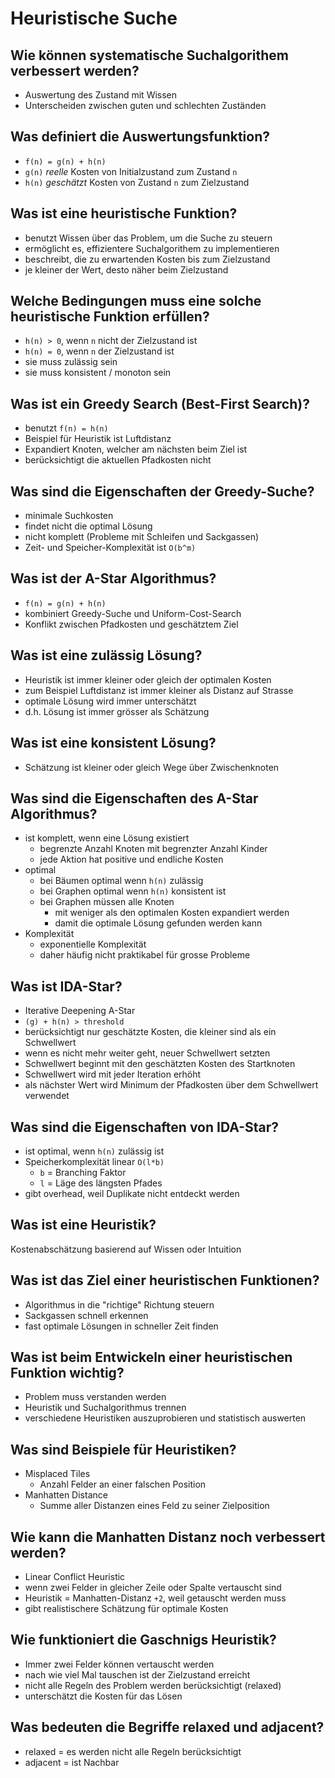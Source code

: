 # Heuristische Suche

## Wie können systematische Suchalgorithem verbessert werden?
* Auswertung des Zustand mit Wissen
* Unterscheiden zwischen guten und schlechten Zuständen

## Was definiert die Auswertungsfunktion?
* `f(n) = g(n) + h(n)`
* `g(n)` _reelle_ Kosten von Initialzustand zum Zustand `n`
* `h(n)` _geschätzt_ Kosten von Zustand `n` zum Zielzustand

## Was ist eine heuristische Funktion?
* benutzt Wissen über das Problem, um die Suche zu steuern
* ermöglicht es, effizientere Suchalgorithem zu implementieren
* beschreibt, die zu erwartenden Kosten bis zum Zielzustand
* je kleiner der Wert, desto näher beim Zielzustand

## Welche Bedingungen muss eine solche heuristische Funktion erfüllen?
* `h(n) > 0`, wenn `n` nicht der Zielzustand ist
* `h(n) = 0`, wenn `n` der Zielzustand ist
* sie muss zulässig sein
* sie muss konsistent / monoton sein

## Was ist ein Greedy Search (Best-First Search)?
* benutzt `f(n) = h(n)`
* Beispiel für Heuristik ist Luftdistanz
* Expandiert Knoten, welcher am nächsten beim Ziel ist
* berücksichtigt die aktuellen Pfadkosten nicht

## Was sind die Eigenschaften der Greedy-Suche?
* minimale Suchkosten
* findet nicht die optimal Lösung
* nicht komplett (Probleme mit Schleifen und Sackgassen)
* Zeit- und Speicher-Komplexität ist `O(b^m)`

## Was ist der A-Star Algorithmus?
* `f(n) = g(n) + h(n)`
* kombiniert Greedy-Suche und Uniform-Cost-Search
* Konflikt zwischen Pfadkosten und geschätztem Ziel

## Was ist eine zulässig Lösung?
* Heuristik ist immer kleiner oder gleich der optimalen Kosten
* zum Beispiel Luftdistanz ist immer kleiner als Distanz auf Strasse
* optimale Lösung wird immer unterschätzt
* d.h. Lösung ist immer grösser als Schätzung

## Was ist eine konsistent Lösung?
* Schätzung ist kleiner oder gleich Wege über Zwischenknoten

## Was sind die Eigenschaften des A-Star Algorithmus?
* ist komplett, wenn eine Lösung existiert
    * begrenzte Anzahl Knoten mit begrenzter Anzahl Kinder
    * jede Aktion hat positive und endliche Kosten
* optimal
    * bei Bäumen optimal wenn `h(n)` zulässig
    * bei Graphen optimal wenn `h(n)` konsistent ist
    * bei Graphen müssen alle Knoten
        * mit weniger als den optimalen Kosten expandiert werden
        * damit die optimale Lösung gefunden werden kann
* Komplexität
    * exponentielle Komplexität
    * daher häufig nicht praktikabel für grosse Probleme

## Was ist IDA-Star?
* Iterative Deepening A-Star
* `(g) + h(n) > threshold`
* berücksichtigt nur geschätzte Kosten, die kleiner sind als ein Schwellwert
* wenn es nicht mehr weiter geht, neuer Schwellwert setzten
* Schwellwert beginnt mit den geschätzten Kosten des Startknoten
* Schwellwert wird mit jeder Iteration erhöht
* als nächster Wert wird Minimum der Pfadkosten über dem Schwellwert verwendet

## Was sind die Eigenschaften von IDA-Star?
* ist optimal, wenn `h(n)` zulässig ist
* Speicherkomplexität linear `O(l*b)`
    * `b` = Branching Faktor
    * `l` = Läge des längsten Pfades
* gibt overhead, weil Duplikate nicht entdeckt werden

## Was ist eine Heuristik?
Kostenabschätzung basierend auf Wissen oder Intuition

## Was ist das Ziel einer heuristischen Funktionen?
* Algorithmus in die "richtige" Richtung steuern
* Sackgassen schnell erkennen
* fast optimale Lösungen in schneller Zeit finden

## Was ist beim Entwickeln einer heuristischen Funktion wichtig?
* Problem muss verstanden werden
* Heuristik und Suchalgorithmus trennen
* verschiedene Heuristiken auszuprobieren und statistisch auswerten

## Was sind Beispiele für Heuristiken?
* Misplaced Tiles
    * Anzahl Felder an einer falschen Position
* Manhatten Distance
    * Summe aller Distanzen eines Feld zu seiner Zielposition

## Wie kann die Manhatten Distanz noch verbessert werden?
* Linear Conflict Heuristic
* wenn zwei Felder in gleicher Zeile oder Spalte vertauscht sind
* Heuristik = Manhatten-Distanz `+2`, weil getauscht werden muss
* gibt realistischere Schätzung für optimale Kosten

## Wie funktioniert die Gaschnigs Heuristik?
* Immer zwei Felder können vertauscht werden
* nach wie viel Mal tauschen ist der Zielzustand erreicht
* nicht alle Regeln des Problem werden berücksichtigt (relaxed)
* unterschätzt die Kosten für das Lösen

## Was bedeuten die Begriffe relaxed und adjacent?
* relaxed = es werden nicht alle Regeln berücksichtigt
* adjacent = ist Nachbar

